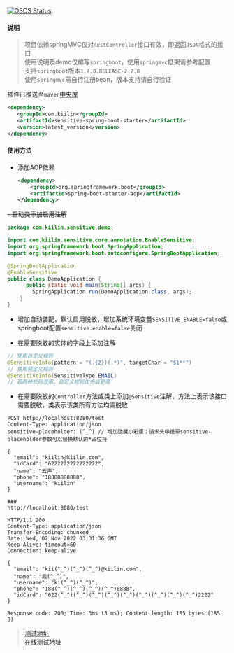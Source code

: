 [![OSCS Status](https://www.oscs1024.com/platform/badge/kkwwang/sensitive.svg?size=large)](https://www.oscs1024.com/project/kkwwang/sensitive?ref=badge_large)

#### 说明

> 项目依赖springMVC仅对`RestController`接口有效，即返回`JSON`格式的接口   
> 使用说明及demo仅编写`springboot`，使用`springmvc`框架请参考配置   
> 支持`springboot`版本`1.4.0.RELEASE-2.7.0`   
> 使用`springmvc`需自行注册bean，版本支持请自行验证   

插件已推送至`maven`[中央库](https://central.sonatype.com/namespace/com.kiilin)   
 ```xml
<dependency>
    <groupId>com.kiilin</groupId>
    <artifactId>sensitive-spring-boot-starter</artifactId>
    <version>latest_version</version>
</dependency>
 ```

#### 使用方法

- 添加AOP依赖
  ```xml
  <dependency>
      <groupId>org.springframework.boot</groupId>
      <artifactId>spring-boot-starter-aop</artifactId>
  </dependency>
  ```

~~- 启动类添加启用注解~~
  ```java
  package com.kiilin.sensitive.demo;
  
  import com.kiilin.sensitive.core.annotation.EnableSensitive;
  import org.springframework.boot.SpringApplication;
  import org.springframework.boot.autoconfigure.SpringBootApplication;
  
  @SpringBootApplication
  @EnableSensitive
  public class DemoApplication {
        public static void main(String[] args) {
          SpringApplication.run(DemoApplication.class, args);
      }
  }
  ```
- 增加自动装配，默认启用脱敏，增加系统环境变量`SENSITIVE_ENABLE=false`或springboot配置`sensitive.enable=false`关闭

- 在需要脱敏的实体的字段上添加注解

```java
// 使用自定义规则
@SensitiveInfo(pattern = "(.{2})(.*)", targetChar = "$1**")
// 使用预定义规则
@SensitiveInfo(SensitiveType.EMAIL)
// 若两种规则混用，自定义规则优先级更高
  ```

- 在需要脱敏的`Controller`方法或类上添加`@Sensitive`注解，方法上表示该接口需要脱敏，类表示该类所有方法均需脱敏

```http request
POST http://localhost:8080/test
Content-Type: application/json
sensitive-placeholder: (^_^) // 增加隐藏小彩蛋；请求头中携带sensitive-placeholder参数可以替换默认的*占位符

{
  "email": "kiilin@kiilin.com",
  "idCard": "6222222222222222",
  "name": "云声",
  "phone": "18888888888",
  "username": "kiilin"
}

### 
http://localhost:8080/test

HTTP/1.1 200 
Content-Type: application/json
Transfer-Encoding: chunked
Date: Wed, 02 Nov 2022 03:31:36 GMT
Keep-Alive: timeout=60
Connection: keep-alive

{
  "email": "kii(^_^)(^_^)(^_^)@kiilin.com",
  "name": "云(^_^)",
  "username": "ki(^_^)(^_^)",
  "phone": "188(^_^)(^_^)(^_^)(^_^)8888",
  "idCard": "622(^_^)(^_^)(^_^)(^_^)(^_^)(^_^)(^_^)(^_^)(^_^)2222"
}

Response code: 200; Time: 3ms (3 ms); Content length: 185 bytes (185 B)
```
> [测试地址](http://localhost:8080/doc.html#/default/test-controller/test1UsingPOST)   
> [在线测试地址](http://101.43.64.92:8080/doc.html#/default/test-controller/test1UsingPOST)   

